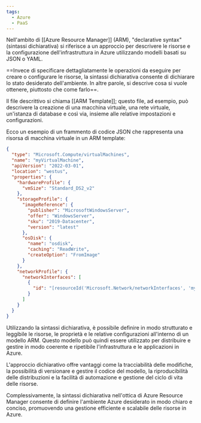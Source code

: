 ```yaml
---
tags:
  - Azure
  - PaaS
---
```

Nell'ambito di [[Azure Resource Manager]] (ARM), "declarative syntax" (sintassi dichiarativa) si riferisce a un approccio per descrivere le risorse e la configurazione dell'infrastruttura in Azure utilizzando modelli basati su JSON o YAML.

==Invece di specificare dettagliatamente le operazioni da eseguire per creare o configurare le risorse, la sintassi dichiarativa consente di dichiarare lo stato desiderato dell'ambiente. In altre parole, si descrive cosa si vuole ottenere, piuttosto che come farlo==.

Il file descrittivo si chiama [[ARM Template]]; questo file, ad esempio, può descrivere la creazione di una macchina virtuale, una rete virtuale, un'istanza di database e così via, insieme alle relative impostazioni e configurazioni.

Ecco un esempio di un frammento di codice JSON che rappresenta una risorsa di macchina virtuale in un ARM template:

```json
{
  "type": "Microsoft.Compute/virtualMachines",
  "name": "myVirtualMachine",
  "apiVersion": "2022-03-01",
  "location": "westus",
  "properties": {
    "hardwareProfile": {
      "vmSize": "Standard_DS2_v2"
    },
    "storageProfile": {
      "imageReference": {
        "publisher": "MicrosoftWindowsServer",
        "offer": "WindowsServer",
        "sku": "2019-Datacenter",
        "version": "latest"
      },
      "osDisk": {
        "name": "osdisk",
        "caching": "ReadWrite",
        "createOption": "FromImage"
      }
    },
    "networkProfile": {
      "networkInterfaces": [
        {
          "id": "[resourceId('Microsoft.Network/networkInterfaces', 'myNetworkInterface')]"
        }
      ]
    }
  }
}
```

Utilizzando la sintassi dichiarativa, è possibile definire in modo strutturato e leggibile le risorse, le proprietà e le relative configurazioni all'interno di un modello ARM. Questo modello può quindi essere utilizzato per distribuire e gestire in modo coerente e ripetibile l'infrastruttura e le applicazioni in Azure.

L'approccio dichiarativo offre vantaggi come la tracciabilità delle modifiche, la possibilità di versionare e gestire il codice del modello, la riproducibilità delle distribuzioni e la facilità di automazione e gestione del ciclo di vita delle risorse.

Complessivamente, la sintassi dichiarativa nell'ottica di Azure Resource Manager consente di definire l'ambiente Azure desiderato in modo chiaro e conciso, promuovendo una gestione efficiente e scalabile delle risorse in Azure.